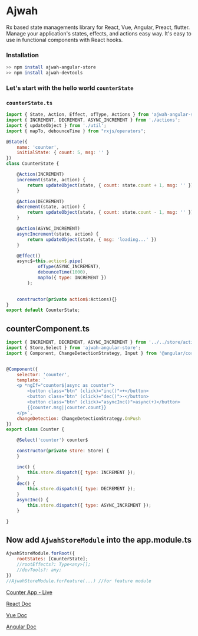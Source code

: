 # Ajwah
Rx based state managements library for React, Vue, Angular, Preact, flutter. Manage your application's states, effects, and actions easy way. It's easy to use in functional components with React hooks.


### Installation

```sh
>> npm install ajwah-angular-store
>> npm install ajwah-devtools
```

### Let's start with the hello world `counterState`

### `counterState.ts`

```js
import { State, Action, Effect, ofType, Actions } from 'ajwah-angular-store';
import { INCREMENT, DECREMENT, ASYNC_INCREMENT } from './actions';
import { updateObject } from './util';
import { mapTo, debounceTime } from "rxjs/operators";

@State({
    name: 'counter',
    initialState: { count: 5, msg: '' }
})
class CounterState {

    @Action(INCREMENT)
    increment(state, action) {
        return updateObject(state, { count: state.count + 1, msg: '' })
    }

    @Action(DECREMENT)
    decrement(state, action) {
        return updateObject(state, { count: state.count - 1, msg: '' })
    }

    @Action(ASYNC_INCREMENT)
    asyncIncrement(state, action) {
        return updateObject(state, { msg: 'loading...' })
    }

    @Effect()
    async$=this.action$.pipe(
            ofType(ASYNC_INCREMENT),
            debounceTime(1000),
            mapTo({ type: INCREMENT })
        );

    
    constructor(private action$:Actions){}
}
export default CounterState;
```
## counterComponent.ts
```js
import { INCREMENT, DECREMENT, ASYNC_INCREMENT } from '../../store/actions';
import { Store,Select } from 'ajwah-angular-store';
import { Component, ChangeDetectionStrategy, Input } from '@angular/core';


@Component({
    selector: 'counter',
    template: `
    <p *ngIf="counter$|async as counter">
        <button class="btn" (click)="inc()">+</button>
        <button class="btn" (click)="dec()">-</button>
        <button class="btn" (click)="asyncInc()">async(+)</button>
        {{counter.msg||counter.count}}
    </p>`,
    changeDetection: ChangeDetectionStrategy.OnPush
})
export class Counter {

    @Select('counter') counter$

    constructor(private store: Store) {
    }

    inc() {
        this.store.dispatch({ type: INCREMENT });
    }
    dec() {
        this.store.dispatch({ type: DECREMENT });
    }
    asyncInc() {
        this.store.dispatch({ type: ASYNC_INCREMENT });
    }

}

```
## Now add `AjwahStoreModule` into the  app.module.ts
```js
AjwahStoreModule.forRoot({
    rootStates: [CounterState];
    //rootEffects?: Type<any>[];
    //devTools?: any;
})
//AjwahStoreModule.forFeature(...) //for feature module
```

[Counter App - Live](https://stackblitz.com/edit/angular-ajwah-test?file=src%2Fapp%2FcounterState.ts)


[React Doc](https://github.com/JUkhan/Ajwah/tree/master/docs/react#ajwah)

[Vue Doc](https://github.com/JUkhan/Ajwah/tree/master/docs/vue#ajwah)

[Angular Doc](https://github.com/JUkhan/Ajwah/tree/master/docs/angular#ajwah)